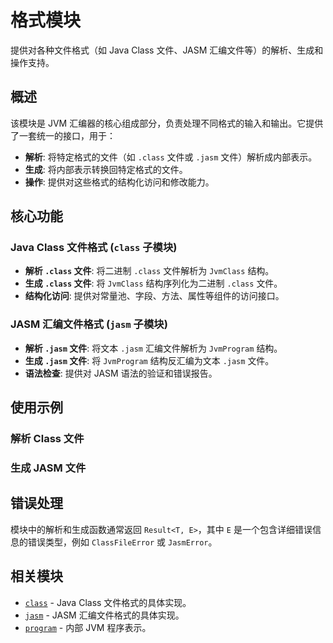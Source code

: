 # 格式模块

提供对各种文件格式（如 Java Class 文件、JASM 汇编文件等）的解析、生成和操作支持。

## 概述

该模块是 JVM 汇编器的核心组成部分，负责处理不同格式的输入和输出。它提供了一套统一的接口，用于：

- **解析**: 将特定格式的文件（如 `.class` 文件或 `.jasm` 文件）解析成内部表示。
- **生成**: 将内部表示转换回特定格式的文件。
- **操作**: 提供对这些格式的结构化访问和修改能力。

## 核心功能

### Java Class 文件格式 (`class` 子模块)

- **解析 `.class` 文件**: 将二进制 `.class` 文件解析为 `JvmClass` 结构。
- **生成 `.class` 文件**: 将 `JvmClass` 结构序列化为二进制 `.class` 文件。
- **结构化访问**: 提供对常量池、字段、方法、属性等组件的访问接口。

### JASM 汇编文件格式 (`jasm` 子模块)

- **解析 `.jasm` 文件**: 将文本 `.jasm` 汇编文件解析为 `JvmProgram` 结构。
- **生成 `.jasm` 文件**: 将 `JvmProgram` 结构反汇编为文本 `.jasm` 文件。
- **语法检查**: 提供对 JASM 语法的验证和错误报告。

## 使用示例

### 解析 Class 文件



### 生成 JASM 文件



## 错误处理

模块中的解析和生成函数通常返回 `Result<T, E>`，其中 `E` 是一个包含详细错误信息的错误类型，例如 `ClassFileError` 或 `JasmError`。

## 相关模块

- [`class`](./class/index.html) - Java Class 文件格式的具体实现。
- [`jasm`](./jasm/index.html) - JASM 汇编文件格式的具体实现。
- [`program`](../program/index.html) - 内部 JVM 程序表示。